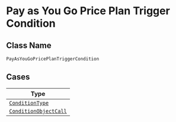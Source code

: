
# Pay as You Go Price Plan Trigger Condition

## Class Name

`PayAsYouGoPricePlanTriggerCondition`

## Cases

| Type |
|  --- |
| [`ConditionType`](../../../doc/models/condition-type.md) |
| [`ConditionObjectCall`](../../../doc/models/condition-object-call.md) |

